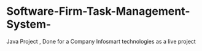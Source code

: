 # Software-Firm-Task-Management-System-
Java Project , Done for a Company Infosmart technologies as a live project
